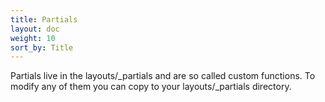 ```yaml
---
title: Partials
layout: doc
weight: 10
sort_by: Title
---
```

Partials live in the layouts/_partials and are so called custom functions. To modify any of them you can copy to your layouts/_partials directory.